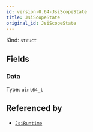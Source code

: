 ```yaml
---
id: version-0.64-JsiScopeState
title: JsiScopeState
original_id: JsiScopeState
---
```


Kind: `struct`

## Fields
### Data
Type: `uint64_t`



## Referenced by
- [`JsiRuntime`](JsiRuntime)

